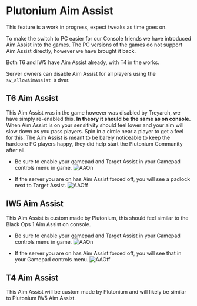 # Plutonium Aim Assist

<Alert variant="warning">

This feature is a work in progress, expect tweaks as time goes on.

</Alert>

To make the switch to PC easier for our Console friends we have introduced Aim Assist into the games. The PC versions of the games do not support Aim Assist directly, however we have brought it back.

Both T6 and IW5 have Aim Assist already, with T4 in the works.

Server owners can disable Aim Assist for all players using the `sv_allowAimAssist 0` dvar.


## T6 Aim Assist
This Aim Assist was in the game however was disabled by Treyarch, we have simply re-enabled this. **In theory it should be the same as on console.** When Aim Assist is on your sensitivity should feel lower and your aim will slow down as you pass players. Spin in a circle near a player to get a feel for this.
The Aim Assist is meant to be barely noticeable to keep the hardcore PC players happy, they did help start the Plutonium Community after all.

* Be sure to enable your gamepad and Target Assist in your Gamepad controls menu in game.
![AAOn]( https://i.imgur.com/fPukr0z.png)

* If the server you are on has Aim Assist forced off, you will see a padlock next to Target Assist.
![AAOff]( https://i.imgur.com/6s3wmCK.png )


## IW5 Aim Assist
This Aim Assist is custom made by Plutonium, this should feel similar to the Black Ops 1 Aim Assist on console.

* Be sure to enable your gamepad and Target Assist in your Gamepad controls menu in game.
![AAOn](https://i.imgur.com/pZftiiI.png)

* If the server you are on has Aim Assist forced off, you will see that in your Gamepad controls menu.
![AAOff](https://i.imgur.com/GlA9QGH.png)

## T4 Aim Assist
This Aim Assist will be custom made by Plutonium and will likely be similar to Plutonium IW5 Aim Assist.
